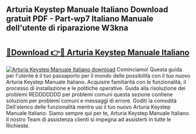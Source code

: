 ## Arturia Keystep Manuale Italiano Download gratuit PDF - Part-wp7 Italiano Manuale dell'utente di riparazione W3kna

# <h2><a href="http://dfcq2l1.blite.top/?on=Arturia+Keystep+Manuale+Italiano">🔗Download 👉🔴 Arturia Keystep Manuale Italiano</a></h2>

[![Arturia Keystep Manuale Italiano download](https://i.imgur.com/lujVjoI.png)](http://dfcq2l1.blite.top/?on=Arturia+Keystep+Manuale+Italiano)
Cominciamo! Questa guida per l'utente è il tuo passaporto per il mondo delle possibilità con il tuo nuovo Arturia Keystep Manuale Italiano. Acquisire familiarità con le funzionalità, il processo di installazione e le politiche operative. Guida alla risoluzione dei problemi REDDDDDDD per problemi comuni questa sezione contiene soluzioni per problemi comuni e messaggi di errore. Goditi la comodità Dell'elenco delle funzionalità mentre usi il tuo nuovo Arturia Keystep Manuale Italiano. Siamo sempre qui per te, Arturia Keystep Manuale Italiano. Il nostro Team di assistenza clienti si impegna ad assisterti in tutte le Richieste.
